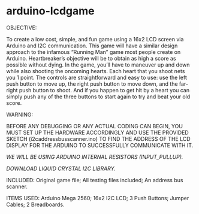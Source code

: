 # arduino-lcdgame

OBJECTIVE:

To create a low cost, simple, and fun game using a 16x2 LCD screen via Arduino and I2C communication. This game will have a similar design approach to the infamous “Running Man” game most people create on Arduino. Heartbreaker’s objective will be to obtain as high a score as possible without dying. In the game, you’ll have to maneuver up and down while also shooting the oncoming hearts. Each heart that you shoot nets you 1 point. The controls are straightforward and easy to use: use the left push button to move up, the right push button to move down, and the far-right push button to shoot. And if you happen to get hit by a heart you can simply push any of the three buttons to start again to try and beat your old score.


WARNING:

BEFORE ANY DEBUGGING OR ANY ACTUAL CODING CAN BEGIN, YOU MUST SET UP THE HARDWARE ACCORDINGLY AND USE THE PROVIDED SKETCH (i2caddressbusscanner.ino) TO FIND THE ADDRESS OF THE LCD DISPLAY FOR THE ARDUINO TO SUCCESSFULLY COMMUNICATE WITH IT. 

*WE WILL BE USING ARDUINO INTERNAL RESISTORS (INPUT_PULLUP).*

*DOWNLOAD LIQUID CRYSTAL I2C LIBRARY.*





INCLUDED: Original game file; All testing files included; An address bus scanner.




ITEMS USED: Arduino Mega 2560; 16x2 I2C LCD; 3 Push Buttons; Jumper Cables; 2 Breadboards.
